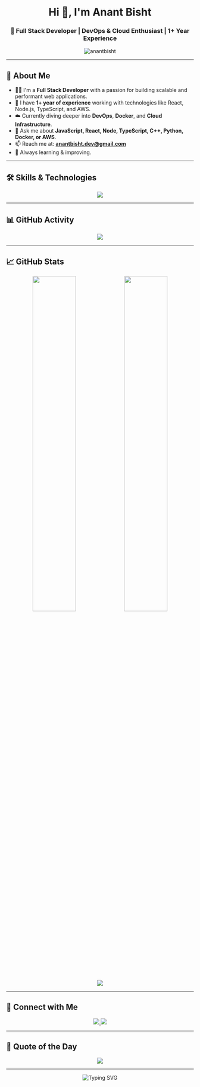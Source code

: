 <h1 align="center">Hi 👋, I'm Anant Bisht</h1>
<h3 align="center">🚀 Full Stack Developer | DevOps & Cloud Enthusiast | 1+ Year Experience</h3>

<p align="center">
  <img src="https://komarev.com/ghpvc/?username=anantbisht&label=Profile%20views&color=0e75b6&style=flat" alt="anantbisht" />
</p>

---

## 🚀 About Me

- 👨‍💻 I'm a **Full Stack Developer** with a passion for building scalable and performant web applications.
- 🧠 I have **1+ year of experience** working with technologies like React, Node.js, TypeScript, and AWS.
- ☁️ Currently diving deeper into **DevOps**, **Docker**, and **Cloud Infrastructure**.
- 💬 Ask me about **JavaScript, React, Node, TypeScript, C++, Python, Docker, or AWS**.
- 📫 Reach me at: **anantbisht.dev@gmail.com**
- 🌱 Always learning & improving.

---

## 🛠️ Skills & Technologies

<p align="center">
  <img src="https://skillicons.dev/icons?i=react,nodejs,ts,js,cpp,py,html,css,tailwind,aws,docker" />
</p>

---

## 📊 GitHub Activity

<p align="center">
  <img src="https://github-readme-activity-graph.vercel.app/graph?username=anantbisht&theme=react-dark&area=true&hide_border=true" />
</p>

---

## 📈 GitHub Stats

<p align="center">
  <img src="https://github-readme-stats.vercel.app/api?username=anantbisht&show_icons=true&theme=radical&hide_border=true" width="48%" />
  <img src="https://github-readme-stats.vercel.app/api/top-langs/?username=anantbisht&layout=compact&theme=radical&hide_border=true" width="48%" />
</p>

<p align="center">
  <img src="https://github-readme-streak-stats.herokuapp.com/?user=anantbisht&theme=radical&hide_border=true" />
</p>

---

## 🔗 Connect with Me

<p align="center">
  <a href="https://linkedin.com/in/anantbisht" target="_blank">
    <img src="https://img.shields.io/badge/LinkedIn-Anant%20Bisht-blue?style=for-the-badge&logo=linkedin" />
  </a>
  <a href="mailto:anantbisht.dev@gmail.com">
    <img src="https://img.shields.io/badge/Gmail-anantbisht.dev%40gmail.com-red?style=for-the-badge&logo=gmail&logoColor=white" />
  </a>
</p>

---

## 💬 Quote of the Day

<p align="center">
  <img src="https://github-readme-quotes.herokuapp.com/quote?theme=radical&animation=grow_out_in&layout=default" />
</p>

---

<p align="center">
  <img src="https://readme-typing-svg.demolab.com?font=Fira+Code&pause=1000&center=true&vCenter=true&width=435&lines=Made+with+❤️+by+Anant+Bisht" alt="Typing SVG" />
</p>
